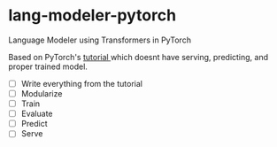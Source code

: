 # lang-modeler-pytorch
Language Modeler using Transformers in PyTorch

Based on PyTorch's [ tutorial ]( https://pytorch.org/tutorials/beginner/transformer_tutorial.html ) which doesnt have serving, predicting, and proper trained model.

- [ ] Write everything from the tutorial
- [ ] Modularize
- [ ] Train 
- [ ] Evaluate 
- [ ] Predict
- [ ] Serve